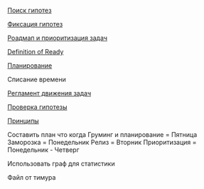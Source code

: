 
[Поиск гипотез](searchHypotheseis.md)

[Фиксация гипотез](writeHypothesis.md)

[Роадмап и приоритизация задач](roadmap.md)

[Definition of Ready](dor.md)

[Планирование](planning.md)

Списание времени

[Регламент движения задач]()

[Проверка гипотезы]()

[Принципы](principles.md)





Составить план что когда 
Груминг и планирование = Пятница
Заморозка = Понедельник
Релиз = Вторник
Приоритизация = Понедельник - Четверг



Использовать граф для статистики 


Файл от тимура